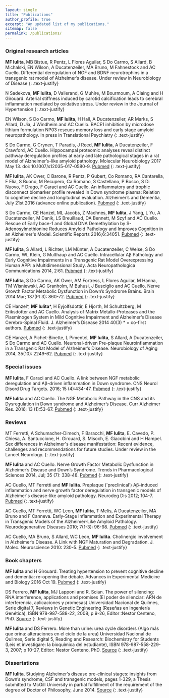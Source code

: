 ```yaml
---
layout: single
title: "Publications"
author_profile: true
excerpt: "An updated list of my publications."
sitemap: false
permalink: /publications/
---
```

### Original research articles

**MF Iulita**, MB Bistue, R Pentz, L Flores Aguilar, S Do Carmo, S Allard, B Michalski, EN Wilson, A Ducatenzeiler, MA Bruno, M Fahnestock and AC Cuello. Differential deregulation of NGF and BDNF neurotrophins in a transgenic rat model of Alzheimer’s disease. Under review in Neurobiology of Disease
{: .text-justify}

N Sadekova, **MF Iulita**, D Vallerand, G Muhire, M Bourmoum, A Claing and H Girouard. Arterial stiffness induced by carotid calcification leads to cerebral inflammation mediated by oxidative stress. Under review in the Journal of Hypertension
{: .text-justify}

EN Wilson, S Do Carmo, **MF Iulita**, H Hall, A Ducatenzeiler, AR Marks, S Allard, D Jia, J Windheim and AC Cuello. BACE1 inhibition by microdose lithium formulation NP03 rescues memory loss and early stage amyloid neuropathology. In press in Translational Psychiatry
{: .text-justify}

S Do Carmo, G Crynen, T Paradis, J Reed, **MF Iulita**, A Ducatenzeiler, F Crawford, AC Cuello. Hippocampal proteomic analyses reveal distinct pathway deregulation profiles at early and late pathological stages in a rat model of Alzheimer’s-like amyloid pathology. Molecular Neurobiology 2017 May 13. doi: 10.1007/s12035-017-0580-9. [Pubmed](https://www.ncbi.nlm.nih.gov/pubmed/28502044)
{: .text-justify}

**MF Iulita**, AK Ower, C Barone, R Pentz, P Gubert, Co Romano, RA Cantarella, F Elia, S Buono, M Recupero, Ca Romano, S Castellano, P Bosco, S Di Nuovo, F Drago, F Caraci and AC Cuello. An inflammatory and trophic disconnect biomarker profile revealed in Down syndrome plasma: Relation to cognitive decline and longitudinal evaluation. Alzheimer’s and Dementia, July 21st 2016 (advance online publication). [Pubmed](http://www.ncbi.nlm.nih.gov/pubmed/27452424)
{: .text-justify}


S Do Carmo, CE Hanzel, ML Jacobs, Z Machnes, **MF Iulita**, J Yang, L Yu, A Ducatenzeiler, M Danik, LS Breuillaud, DA Bennett, M Szyf and AC Cuello. Rescue of Early bace-1 and Global DNA Demethylation by S-Adenosylmethionine Reduces Amyloid Pathology and Improves Cognition in an Alzheimer's Model. Scientific Reports 2016;6:34051. [Pubmed](https://www.ncbi.nlm.nih.gov/pubmed/27681803)
{: .text-justify}


**MF Iulita**, S Allard, L Richter, LM Münter, A Ducatenzeiler, C Weise, S Do Carmo, WL Klein, G Multhaup and AC Cuello. Intracellular Aβ Pathology and Early Cognitive Impairments in a Transgenic Rat Model Overexpressing Human APP: a Multidimensional Study. Acta Neuropathologica Communications 2014, 2:61. [Pubmed](https://www.ncbi.nlm.nih.gov/pubmed/24903713)
{: .text-justify}


**MF Iulita**, S Do Carmo, AK Ower, AM Fortress, L Flores Aguilar, M Hanna, TM Wisniewski, AC Granholm, M Buhusi, J Busciglio and AC Cuello. Nerve Growth Factor Metabolic Dysfunction in Down’s Syndrome Brains. Brain 2014 Mar; 137(Pt 3): 860-72. [Pubmed](https://www.ncbi.nlm.nih.gov/pubmed/24519975)
{: .text-justify}


CE Hanzel*, **MF Iulita**\*, H Eyjolfsdottir, E Hjorth, M Schultzberg, M Eriksdotter and AC Cuello. Analysis of Matrix Metallo-Proteases and the Plasminogen System in Mild Cognitive Impairment and Alzheimer’s Disease Cerebro-Spinal Fluid. J. Alzheimer’s Disease 2014 40(3)  * = co-first authors. [Pubmed](https://www.ncbi.nlm.nih.gov/pubmed/24531161)
{: .text-justify}


CE Hanzel, A Pichet-Binette, L Pimentel, **MF Iulita**, S Allard, A Ducatenzeiler, S Do Carmo and AC Cuello. Neuronal-driven Pre-plaque Neuroinflammation in a Transgenic Rat Model of Alzheimer’s Disease. Neurobiology of Aging 2014, 35(10): 2249-62. [Pubmed](https://www.ncbi.nlm.nih.gov/pubmed/24831823)
{: .text-justify}


### Special issues


**MF Iulita**, F Caraci and AC Cuello. A link between NGF metabolic deregulation and Aβ-driven inflammation in Down syndrome. CNS Neurol Disord Drug Targets. 2016; 15 (4):434-47. [Pubmed](https://www.ncbi.nlm.nih.gov/pubmed/26996175)
{: .text-justify}


**MF Iulita** and AC Cuello. The NGF Metabolic Pathway in the CNS and its Dysregulation in Down syndrome and Alzheimer’s Disease. Curr Alzheimer Res. 2016; 13 (1):53-67. [Pubmed](https://www.ncbi.nlm.nih.gov/pubmed/26391047)
{: .text-justify}


### Reviews

MT Ferretti, A Schumacher-Dimech, F Baracchi, **MF Iulita**, E. Cavedo, P. Chiesa, A. Santuccione, H. Girouard, S. Misoch, E. Giacobini and H Hampel. Sex differences in Alzheimer's disease manifestation: Recent evidence, challenges and recommendations for future studies. Under review in the Lancet Neurology.
{: .text-justify}

**MF Iulita** and AC Cuello. Nerve Growth Factor Metabolic Dysfunction in Alzheimer’s Disease and Down’s Syndrome. Trends in Pharmacological Sciences 2014, Jul; 35 (7): 338-48. [Pubmed](https://www.ncbi.nlm.nih.gov/pubmed/24962069)
{: .text-justify}


AC Cuello, MT Ferretti and **MF Iulita**. Preplaque ('preclinical') Aβ-induced inflammation and nerve growth factor deregulation in transgenic models of Alzheimer's disease-like amyloid pathology. Neurodeg Dis 2012; 104-7. [Pubmed](https://www.ncbi.nlm.nih.gov/pubmed/22261363)
{: .text-justify}


AC Cuello, MT Ferretti, WC Leon, **MF Iulita**, T Melis, A Ducatenzeiler, MA Bruno and F Canneva. Early-Stage Inflammation and Experimental Therapy in Transgenic Models of the Alzheimer-Like Amyloid Pathology. Neurodegenerative Diseases 2010; 7(1-3): 96-98. [Pubmed](https://www.ncbi.nlm.nih.gov/pubmed/20173335)
{: .text-justify}


AC Cuello, MA Bruno, S Allard, WC Leon, **MF Iulita**. Cholinergic involvement in Alzheimer’s Disease. A Link with NGF Maturation and Degradation. J. Molec. Neuroscience 2010: 230-5. [Pubmed](https://www.ncbi.nlm.nih.gov/pubmed/19680822)
{: .text-justify}


### Book chapters


**MF Iulita** and H Girouard. Treating hypertension to prevent cognitive decline and dementia: re-opening the debate. Advances in Experimental Medicine and Biology 2016 Oct 19. [Pubmed](https://www.ncbi.nlm.nih.gov/pubmed/27757933)
{: .text-justify}


DS Ferrero, **MF Iulita**, MJ Lapponi and R. Scian. The power of silencing: RNA interference, applications and promises (El poder de silenciar: ARN de interferencia, aplicaciones y promesas) Universidad Nacional de Quilmes, Serie digital 7, Reviews in Genetic Engineering (Reseñas en Ingeniería Genética), ISBN 978-987-588-22, 2008; p 9-26, Editor :Nestor Centeno, PhD. [Source](http://www.unq.edu.ar/advf/documentos/4fe9cb618187b.pdf)
{: .text-justify}


**MF Iulita** and DS Ferrero. More than urine: urea cycle disorders (Algo más que orina: alteraciones en el ciclo de la urea) Universidad Nacional de Quilmes, Serie digital 5, Reading and Research: Biochemistry for Students (Leis et investigare: la bioquímica del estudiante), ISBN 978-987-558-229-3, 2007; p 10-27, Editor: Nestor Centeno, PhD. [Source](http://www.unq.edu.ar/advf/documentos/4fe9cb61643b4.pdf)
{: .text-justify}


### Dissertations


**MF Iulita**. Studying Alzheimer’s disease pre-clinical stages: insights from Down’s syndrome, CSF and transgenic models, pages 1-329, a Thesis submitted to McGill University in partial fulfillment of the requirement of the degree of Doctor of Philosophy, June 2014. [Source](http://digitool.library.mcgill.ca/webclient/StreamGate?folder_id=0&dvs=1497744394233~287)
{: .text-justify}